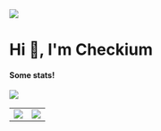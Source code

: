 <img src="https://komarev.com/ghpvc/?username=fuwwy"/>
<h1>Hi 👋, I'm Checkium</h1>


#### Some stats!

<table>
    <tr>
    <img align="center" src="https://github-profile-trophy.vercel.app/?username=fuwwy&theme=dracula&margin-w=15&margin-h=15&column=7&v=2" />
  </tr>
  <tr>
    <td align="center" style="padding=0;width=50%;">
      <img align="center" style="padding=0;" src="https://github-readme-stats.vercel.app/api/?username=fuwwy&show_icons=true&title_color=4F8CC9&text_color=9f9f9f&bg_color=00000000&hide_border=true&icon_color=4F8CC9&hide_title=true&count_private=true" />
    </td>
    <td align="center" style="padding=0;width=50%;">
      <img align="center" style="padding=0;" src="https://github-readme-stats.vercel.app/api/wakatime/?username=Checkium&show_icons=true&title_color=4F8CC9&text_color=9f9f9f&bg_color=00000000&hide_border=true&icon_color=4F8CC9&count_private=true" />
    </td>
  </tr>
</table>
